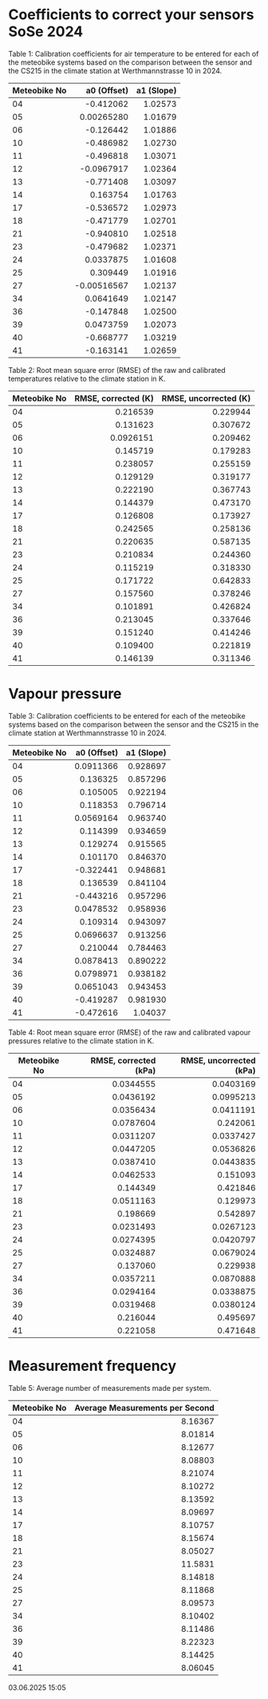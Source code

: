 Coefficients to correct your sensors SoSe 2024
====================================================

Table 1: Calibration coefficients for air temperature to be entered for each of the meteobike systems based on the comparison between the sensor and the CS215 in the climate station at Werthmannstrasse 10 in 2024. 

| Meteobike No | a0 (Offset) | a1 (Slope) | 
| --- | ---: | ---: | 
| 04 |     -0.412062 |       1.02573 |
| 05 |    0.00265280 |       1.01679 |
| 06 |     -0.126442 |       1.01886 |
| 10 |     -0.486982 |       1.02730 |
| 11 |     -0.496818 |       1.03071 |
| 12 |    -0.0967917 |       1.02364 |
| 13 |     -0.771408 |       1.03097 |
| 14 |      0.163754 |       1.01763 |
| 17 |     -0.536572 |       1.02973 |
| 18 |     -0.471779 |       1.02701 |
| 21 |     -0.940810 |       1.02518 |
| 23 |     -0.479682 |       1.02371 |
| 24 |     0.0337875 |       1.01608 |
| 25 |      0.309449 |       1.01916 |
| 27 |   -0.00516567 |       1.02137 |
| 34 |     0.0641649 |       1.02147 |
| 36 |     -0.147848 |       1.02500 |
| 39 |     0.0473759 |       1.02073 |
| 40 |     -0.668777 |       1.03219 |
| 41 |     -0.163141 |       1.02659 |

Table 2: Root mean square error (RMSE) of the raw and calibrated temperatures relative to the climate station in K.

| Meteobike No | RMSE, corrected (K) | RMSE, uncorrected (K) | 
| --- | ---: | ---: |
| 04 |      0.216539 |      0.229944 |
| 05 |      0.131623 |      0.307672 |
| 06 |     0.0926151 |      0.209462 |
| 10 |      0.145719 |      0.179283 |
| 11 |      0.238057 |      0.255159 |
| 12 |      0.129129 |      0.319177 |
| 13 |      0.222190 |      0.367743 |
| 14 |      0.144379 |      0.473170 |
| 17 |      0.126808 |      0.173927 |
| 18 |      0.242565 |      0.258136 |
| 21 |      0.220635 |      0.587135 |
| 23 |      0.210834 |      0.244360 |
| 24 |      0.115219 |      0.318330 |
| 25 |      0.171722 |      0.642833 |
| 27 |      0.157560 |      0.378246 |
| 34 |      0.101891 |      0.426824 |
| 36 |      0.213045 |      0.337646 |
| 39 |      0.151240 |      0.414246 |
| 40 |      0.109400 |      0.221819 |
| 41 |      0.146139 |      0.311346 |

Vapour pressure
====================================================

Table 3: Calibration coefficients to be entered for each of the meteobike systems based on the comparison between the sensor and the CS215 in the climate station at Werthmannstrasse 10 in 2024.

| Meteobike No | a0 (Offset) | a1 (Slope) | 
| --- | ---: | ---: 
| 04 |     0.0911366 |      0.928697 |
| 05 |      0.136325 |      0.857296 |
| 06 |      0.105005 |      0.922194 |
| 10 |      0.118353 |      0.796714 |
| 11 |     0.0569164 |      0.963740 |
| 12 |      0.114399 |      0.934659 |
| 13 |      0.129274 |      0.915565 |
| 14 |      0.101170 |      0.846370 |
| 17 |     -0.322441 |      0.948681 |
| 18 |      0.136539 |      0.841104 |
| 21 |     -0.443216 |      0.957296 |
| 23 |     0.0478532 |      0.958936 |
| 24 |      0.109314 |      0.943097 |
| 25 |     0.0696637 |      0.913256 |
| 27 |      0.210044 |      0.784463 |
| 34 |     0.0878413 |      0.890222 |
| 36 |     0.0798971 |      0.938182 |
| 39 |     0.0651043 |      0.943453 |
| 40 |     -0.419287 |      0.981930 |
| 41 |     -0.472616 |       1.04037 |

Table 4: Root mean square error (RMSE) of the raw and calibrated vapour pressures relative to the climate station in K.

| Meteobike No | RMSE, corrected (kPa) | RMSE, uncorrected (kPa) | 
| --- | ---: | ---: |
| 04 |     0.0344555 |     0.0403169 |
| 05 |     0.0436192 |     0.0995213 |
| 06 |     0.0356434 |     0.0411191 |
| 10 |     0.0787604 |      0.242061 |
| 11 |     0.0311207 |     0.0337427 |
| 12 |     0.0447205 |     0.0536826 |
| 13 |     0.0387410 |     0.0443835 |
| 14 |     0.0462533 |      0.151093 |
| 17 |      0.144349 |      0.421846 |
| 18 |     0.0511163 |      0.129973 |
| 21 |      0.198669 |      0.542897 |
| 23 |     0.0231493 |     0.0267123 |
| 24 |     0.0274395 |     0.0420797 |
| 25 |     0.0324887 |     0.0679024 |
| 27 |      0.137060 |      0.229938 |
| 34 |     0.0357211 |     0.0870888 |
| 36 |     0.0294164 |     0.0338875 |
| 39 |     0.0319468 |     0.0380124 |
| 40 |      0.216044 |      0.495697 |
| 41 |      0.221058 |      0.471648 |

Measurement frequency
===========================

Table 5: Average number of measurements made per system.

| Meteobike No | Average Measurements per Second |
| --- | ---: |
| 04 |       8.16367 |
| 05 |       8.01814 |
| 06 |       8.12677 |
| 10 |       8.08803 |
| 11 |       8.21074 |
| 12 |       8.10272 |
| 13 |       8.13592 |
| 14 |       8.09697 |
| 17 |       8.10757 |
| 18 |       8.15674 |
| 21 |       8.05027 |
| 23 |       11.5831 |
| 24 |       8.14818 |
| 25 |       8.11868 |
| 27 |       8.09573 |
| 34 |       8.10402 |
| 36 |       8.11486 |
| 39 |       8.22323 |
| 40 |       8.14425 |
| 41 |       8.06045 |

03.06.2025 15:05


